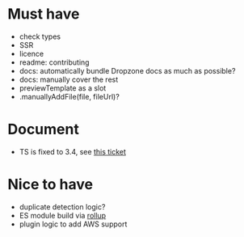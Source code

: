 # Must have
 - check types
 - SSR
 - licence
 - readme: contributing
 - docs: automatically bundle Dropzone docs as much as possible?
 - docs: manually cover the rest
 - previewTemplate as a slot
 - .manuallyAddFile(file, fileUrl)?

# Document
- TS is fixed to 3.4, see [this ticket](https://github.com/prisma-labs/nexus-prisma/issues/291#issuecomment-500809355)

# Nice to have
 - duplicate detection logic?
 - ES module build via [rollup](https://github.com/rollup/rollup-plugin-commonjs)
 - plugin logic to add AWS support
